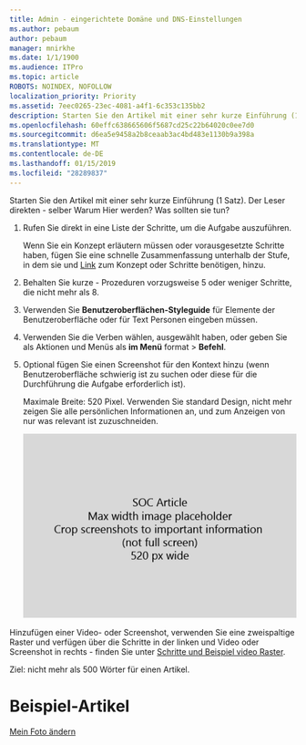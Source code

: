 ```yaml
---
title: Admin - eingerichtete Domäne und DNS-Einstellungen
ms.author: pebaum
author: pebaum
manager: mnirkhe
ms.date: 1/1/1900
ms.audience: ITPro
ms.topic: article
ROBOTS: NOINDEX, NOFOLLOW
localization_priority: Priority
ms.assetid: 7eec0265-23ec-4081-a4f1-6c353c135bb2
description: Starten Sie den Artikel mit einer sehr kurze Einführung (1 Satz). Der Leser direkten - selber Warum Hier werden? Was sollten sie tun?
ms.openlocfilehash: 60effc638665606f5687cd25c22b64020c0ee7d0
ms.sourcegitcommit: d6ea5e9458a2b8ceaab3ac4bd483e1130b9a398a
ms.translationtype: MT
ms.contentlocale: de-DE
ms.lasthandoff: 01/15/2019
ms.locfileid: "28289837"
---
```

Starten Sie den Artikel mit einer sehr kurze Einführung (1 Satz). Der Leser direkten - selber Warum Hier werden? Was sollten sie tun? 
  
1. Rufen Sie direkt in eine Liste der Schritte, um die Aufgabe auszuführen.
    
    Wenn Sie ein Konzept erläutern müssen oder vorausgesetzte Schritte haben, fügen Sie eine schnelle Zusammenfassung unterhalb der Stufe, in dem sie und [Link](https://support.office.com/article/f37e7984-cf03-4fde-92d3-82970d7e241b.aspx) zum Konzept oder Schritte benötigen, hinzu. 
    
2. Behalten Sie kurze - Prozeduren vorzugsweise 5 oder weniger Schritte, die nicht mehr als 8.
    
3. Verwenden Sie **Benutzeroberflächen-Styleguide** für Elemente der Benutzeroberfläche oder für Text Personen eingeben müssen. 
    
4. Verwenden Sie die Verben wählen, ausgewählt haben, oder geben Sie als Aktionen und Menüs als **im Menü** format \> **Befehl**.
    
5. Optional fügen Sie einen Screenshot für den Kontext hinzu (wenn Benutzeroberfläche schwierig ist zu suchen oder diese für die Durchführung die Aufgabe erforderlich ist).
    
    Maximale Breite: 520 Pixel. Verwenden Sie standard Design, nicht mehr zeigen Sie alle persönlichen Informationen an, und zum Anzeigen von nur was relevant ist zuzuschneiden. 
    
    ![Platzhalter - maximale Breite für SOC Artikel Grafik ist 520 Pixel](media/7d43d3be-8658-4a5b-aa15-ed62a47a2b24.png)
  
Hinzufügen einer Video- oder Screenshot, verwenden Sie eine zweispaltige Raster und verfügen über die Schritte in der linken und Video oder Screenshot in rechts - finden Sie unter [Schritte und Beispiel video Raster](https://support.office.com/article/14ce8e82-efa0-47f5-bb84-94f078db3dae.aspx). 
  
Ziel: nicht mehr als 500 Wörter für einen Artikel.
  
# <a name="example-article"></a>Beispiel-Artikel

[Mein Foto ändern](https://support.office.com/article/555376e0-1fca-49ba-8434-307a0525c767.aspx)
  

